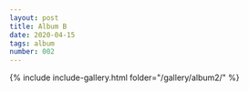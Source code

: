 ```yaml
---
layout: post
title: Album B
date: 2020-04-15
tags: album
number: 002
---
```


{% include include-gallery.html folder="/gallery/album2/" %}